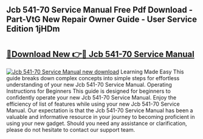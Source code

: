 ## Jcb 541-70 Service Manual Free Pdf Download - Part-VtG New Repair Owner Guide - User Service Edition 1jHDm

# <h2><a href="http://bc16076.oget.top/?id=Jcb+541-70+Service+Manual">🔗Download New 👉🔴 Jcb 541-70 Service Manual</a></h2>

[![Jcb 541-70 Service Manual new download](https://i.imgur.com/5g1atiW.png)](http://bc16076.oget.top/?id=Jcb+541-70+Service+Manual)
Learning Made Easy This guide breaks down complex concepts into simple steps for effortless understanding of your new Jcb 541-70 Service Manual. Operating Instructions for Beginners This guide is designed for beginners to confidently operate your new Jcb 541-70 Service Manual. Enjoy the efficiency of list of features while using your new Jcb 541-70 Service Manual. Our expectation is that the Jcb 541-70 Service Manual has been a valuable and informative resource in your journey to becoming proficient in using your new gadget. Should you need any assistance or clarification, please do not hesitate to contact our support team.
